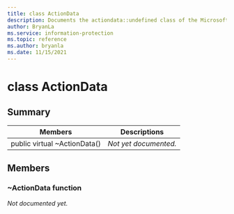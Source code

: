 ```yaml
---
title: class ActionData 
description: Documents the actiondata::undefined class of the Microsoft Information Protection (MIP) SDK.
author: BryanLa
ms.service: information-protection
ms.topic: reference
ms.author: bryanla
ms.date: 11/15/2021
---
```


# class ActionData 
  
## Summary
 Members                        | Descriptions                                
--------------------------------|---------------------------------------------
public virtual ~ActionData()  | _Not yet documented._
  
## Members
  
### ~ActionData function
_Not documented yet._
